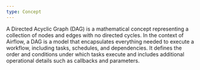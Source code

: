 ```yaml
---
type: Concept
---
```


A Directed Acyclic Graph (DAG) is a mathematical concept representing a collection of nodes and edges with no directed cycles. In the context of Airflow, a DAG is a model that encapsulates everything needed to execute a workflow, including tasks, schedules, and dependencies. It defines the order and conditions under which tasks execute and includes additional operational details such as callbacks and parameters.